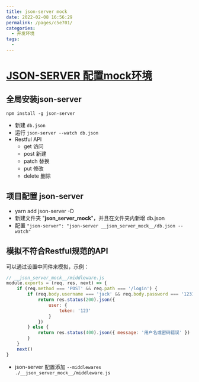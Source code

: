```yaml
---
title: json-server mock
date: 2022-02-08 16:56:29
permalink: /pages/c5e701/
categories:
  - 开发环境
tags:
  - 
---
```

# [JSON-SERVER 配置mock环境](https://github.com/typicode/json-server)

## 全局安装json-server
  `npm install -g json-server`
- 新建 `db.json`
- 运行 `json-server --watch db.json`
- Restful API
  - get 访问
  - post 新建
  - patch 替换
  - put 修改
  - delete 删除

## 项目配置 json-server
- yarn add json-server -D
- 新建文件夹 "__json_server_mock__"，并且在文件夹内新增 db.json
- 配置 `"json-server": "json-server __json_server_mock__/db.json --watch"`

## 模拟不符合Restful规范的API
可以通过设置中间件来模拟，示例：
```javascript
// __json_server_mock__/middleware.js
module.exports = (req, res, next) => {
    if (req.method === 'POST' && req.path === '/login') {
        if (req.body.username === 'jack' && req.body.password === '123123') {
            return res.status(200).json({
                user: {
                    token: '123'
                }
            })
        } else {
            return res.status(400).json({ message: '用户名或密码错误' })
        }
    }
    next()
}
```

- json-server 配置添加 `--middlewares ./__json_server_mock__/middleware.js`